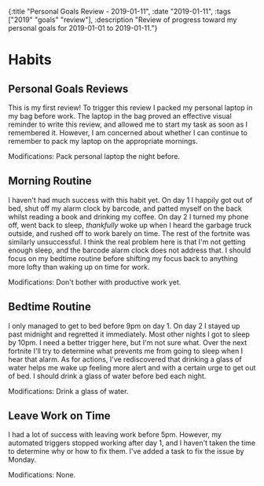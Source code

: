 {:title "Personal Goals Review - 2019-01-11", :date "2019-01-11", :tags ["2019" "goals" "review"], :description "Review of progress toward my personal goals for 2019-01-01 to 2019-01-11."}


# Habits
## Personal Goals Reviews
This is my first review! To trigger this review I packed my personal laptop in my bag before work. The laptop in the bag proved an effective visual reminder to write this review, and allowed me to start my task as soon as I remembered it. However, I am concerned about whether I can continue to remember to pack my laptop on the appropriate mornings.

Modifications: Pack personal laptop the night before.

## Morning Routine
I haven't had much success with this habit yet. On day 1 I happily got out of bed, shut off my alarm clock by barcode, and patted myself on the back whilst reading a book and drinking my coffee. On day 2 I turned my phone off, went back to sleep, *thankfully* woke up when I heard the garbage truck outside, and rushed off to work barely on time. The rest of the fortnite was similarly unsuccessful. I think the real problem here is that I'm not getting enough sleep, and the barcode alarm clock does not address that. I should focus on my bedtime routine before shifting my focus back to anything more lofty than waking up on time for work.

Modifications: Don't bother with productive work yet.

## Bedtime Routine
I only managed to get to bed before 9pm on day 1. On day 2 I stayed up past midnight and regretted it immediately. Most other nights I got to sleep by 10pm. I need a better trigger here, but I'm not sure what. Over the next fortnite I'll try to determine what prevents me from going to sleep when I hear that alarm. As for actions, I've rediscovered that drinking a glass of water helps me wake up feeling more alert and with a certain urge to get out of bed. I should drink a glass of water before bed each night.

Modifications: Drink a glass of water.

## Leave Work on Time
I had a lot of success with leaving work before 5pm. However, my automated triggers stopped working after day 1, and I haven't taken the time to determine why or how to fix them. I've added a task to fix the issue by Monday.

Modifications: None.